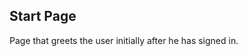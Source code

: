 Start Page
----------
Page that greets the user initially after he has signed in.

[icon]: fa://fa-file-text/#aacf80
